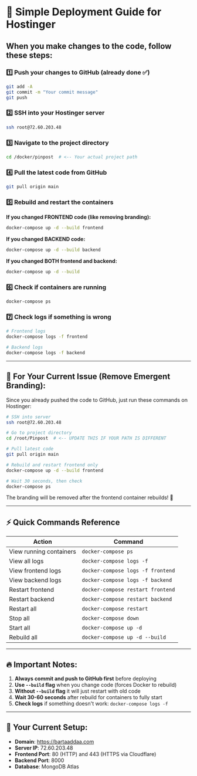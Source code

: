 # 🚀 Simple Deployment Guide for Hostinger

## When you make changes to the code, follow these steps:

### 1️⃣ Push your changes to GitHub (already done ✅)
```bash
git add -A
git commit -m "Your commit message"
git push
```

### 2️⃣ SSH into your Hostinger server
```bash
ssh root@72.60.203.48
```

### 3️⃣ Navigate to the project directory
```bash
cd /docker/pinpost  # <-- Your actual project path
```

### 4️⃣ Pull the latest code from GitHub
```bash
git pull origin main
```

### 5️⃣ Rebuild and restart the containers

**If you changed FRONTEND code (like removing branding):**
```bash
docker-compose up -d --build frontend
```

**If you changed BACKEND code:**
```bash
docker-compose up -d --build backend
```

**If you changed BOTH frontend and backend:**
```bash
docker-compose up -d --build
```

### 6️⃣ Check if containers are running
```bash
docker-compose ps
```

### 7️⃣ Check logs if something is wrong
```bash
# Frontend logs
docker-compose logs -f frontend

# Backend logs
docker-compose logs -f backend
```

---

## 🎯 For Your Current Issue (Remove Emergent Branding):

Since you already pushed the code to GitHub, just run these commands on Hostinger:

```bash
# SSH into server
ssh root@72.60.203.48

# Go to project directory
cd /root/Pinpost  # <-- UPDATE THIS IF YOUR PATH IS DIFFERENT

# Pull latest code
git pull origin main

# Rebuild and restart frontend only
docker-compose up -d --build frontend

# Wait 30 seconds, then check
docker-compose ps
```

The branding will be removed after the frontend container rebuilds! 🎉

---

## ⚡ Quick Commands Reference

| Action | Command |
|--------|---------|
| View running containers | `docker-compose ps` |
| View all logs | `docker-compose logs -f` |
| View frontend logs | `docker-compose logs -f frontend` |
| View backend logs | `docker-compose logs -f backend` |
| Restart frontend | `docker-compose restart frontend` |
| Restart backend | `docker-compose restart backend` |
| Restart all | `docker-compose restart` |
| Stop all | `docker-compose down` |
| Start all | `docker-compose up -d` |
| Rebuild all | `docker-compose up -d --build` |

---

## 🔥 Important Notes:

1. **Always commit and push to GitHub first** before deploying
2. **Use `--build` flag** when you change code (forces Docker to rebuild)
3. **Without `--build` flag** it will just restart with old code
4. **Wait 30-60 seconds** after rebuild for containers to fully start
5. **Check logs** if something doesn't work: `docker-compose logs -f`

---

## 🎨 Your Current Setup:

- **Domain**: https://bartaaddaa.com
- **Server IP**: 72.60.203.48
- **Frontend Port**: 80 (HTTP) and 443 (HTTPS via Cloudflare)
- **Backend Port**: 8000
- **Database**: MongoDB Atlas
